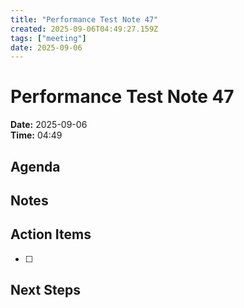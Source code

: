 ```yaml
---
title: "Performance Test Note 47"
created: 2025-09-06T04:49:27.159Z
tags: ["meeting"]
date: 2025-09-06
---
```


# Performance Test Note 47

**Date:** 2025-09-06  
**Time:** 04:49  

## Agenda


## Notes


## Action Items
- [ ] 

## Next Steps
